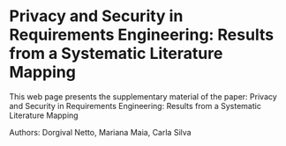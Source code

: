 # Privacy and Security in Requirements Engineering: Results from a Systematic Literature Mapping

This web page presents the supplementary material of the paper: Privacy and Security in Requirements Engineering: Results from a Systematic Literature Mapping

Authors: Dorgival Netto, Mariana Maia, Carla Silva
